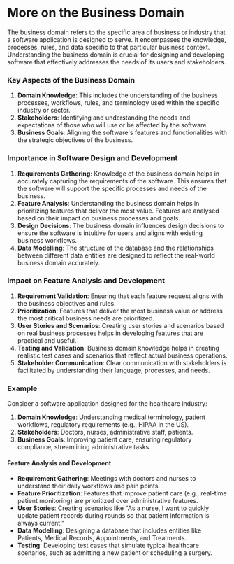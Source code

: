 # More on the Business Domain 

The business domain refers to the specific area of business or industry that a software application is designed to serve. It encompasses the knowledge, processes, rules, and data specific to that particular business context. Understanding the business domain is crucial for designing and developing software that effectively addresses the needs of its users and stakeholders.

### Key Aspects of the Business Domain

1. **Domain Knowledge**: This includes the understanding of the business processes, workflows, rules, and terminology used within the specific industry or sector.
2. **Stakeholders**: Identifying and understanding the needs and expectations of those who will use or be affected by the software.
3. **Business Goals**: Aligning the software's features and functionalities with the strategic objectives of the business.

### Importance in Software Design and Development

1. **Requirements Gathering**: Knowledge of the business domain helps in accurately capturing the requirements of the software. This ensures that the software will support the specific processes and needs of the business.
2. **Feature Analysis**: Understanding the business domain helps in prioritizing features that deliver the most value. Features are analysed based on their impact on business processes and goals.
3. **Design Decisions**: The business domain influences design decisions to ensure the software is intuitive for users and aligns with existing business workflows.
4. **Data Modelling**: The structure of the database and the relationships between different data entities are designed to reflect the real-world business domain accurately.

### Impact on Feature Analysis and Development

1. **Requirement Validation**: Ensuring that each feature request aligns with the business objectives and rules.
2. **Prioritization**: Features that deliver the most business value or address the most critical business needs are prioritized.
3. **User Stories and Scenarios**: Creating user stories and scenarios based on real business processes helps in developing features that are practical and useful.
4. **Testing and Validation**: Business domain knowledge helps in creating realistic test cases and scenarios that reflect actual business operations.
5. **Stakeholder Communication**: Clear communication with stakeholders is facilitated by understanding their language, processes, and needs.

### Example

Consider a software application designed for the healthcare industry:

1. **Domain Knowledge**: Understanding medical terminology, patient workflows, regulatory requirements (e.g., HIPAA in the US).
2. **Stakeholders**: Doctors, nurses, administrative staff, patients.
3. **Business Goals**: Improving patient care, ensuring regulatory compliance, streamlining administrative tasks.

#### Feature Analysis and Development

- **Requirement Gathering**: Meetings with doctors and nurses to understand their daily workflows and pain points.
- **Feature Prioritization**: Features that improve patient care (e.g., real-time patient monitoring) are prioritized over administrative features.
- **User Stories**: Creating scenarios like "As a nurse, I want to quickly update patient records during rounds so that patient information is always current."
- **Data Modelling**: Designing a database that includes entities like Patients, Medical Records, Appointments, and Treatments.
- **Testing**: Developing test cases that simulate typical healthcare scenarios, such as admitting a new patient or scheduling a surgery.

